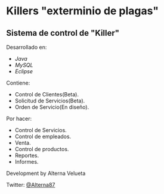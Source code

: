 Killers "exterminio de plagas"
=======

Sistema de control de "Killer"
-------

Desarrollado en:
* *Java*
* *MySQL*
* *Eclipse*

Contiene:

  * Control de Clientes(Beta).
  * Solicitud de Servicios(Beta).
  * Orden de Servicio(En diseño).

Por hacer:
* Control de Servicios.
* Control de empleados.
* Venta.
* Control de productos.
* Reportes.
* Informes.


Development by Alterna Velueta

Twitter: [@Alterna87](https://twitter.com/Alterna87)
